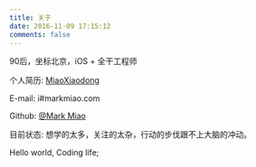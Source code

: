 ```yaml
---
title: 关于
date: 2016-11-09 17:15:12
comments: false
---
```




90后，坐标北京，iOS + 全干工程师

个人简历: [MiaoXiaodong](https://markmiao.com/app-works/#/)

E-mail: i#markmiao.com

Github: [@Mark Miao](https://github.com/mxdios)

目前状态: 想学的太多，关注的太杂，行动的步伐跟不上大脑的冲动。

Hello world, Coding life;

